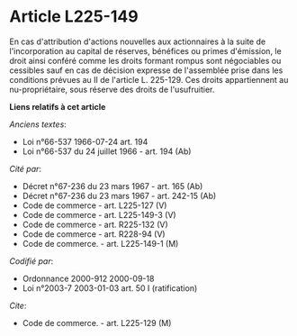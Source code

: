 # Article L225-149

En cas d'attribution d'actions nouvelles aux actionnaires à la suite de l'incorporation au capital de réserves, bénéfices ou
primes d'émission, le droit ainsi conféré comme les droits formant rompus sont négociables ou cessibles sauf en cas de
décision expresse de l'assemblée prise dans les conditions prévues au II de l'article L. 225-129. Ces droits appartiennent au
nu-propriétaire, sous réserve des droits de l'usufruitier.

**Liens relatifs à cet article**

_Anciens textes_:

  - Loi n°66-537 1966-07-24 art. 194
  - Loi n°66-537 du 24 juillet 1966 - art. 194 (Ab)

_Cité par_:

  - Décret n°67-236 du 23 mars 1967 - art. 165 (Ab)
  - Décret n°67-236 du 23 mars 1967 - art. 242-15 (Ab)
  - Code de commerce - art. L225-127 (V)
  - Code de commerce - art. L225-149-3 (V)
  - Code de commerce - art. R225-132 (V)
  - Code de commerce - art. R228-94 (V)
  - Code de commerce. - art. L225-149-1 (M)

_Codifié par_:

  - Ordonnance 2000-912 2000-09-18
  - Loi n°2003-7 2003-01-03 art. 50 I (ratification)

_Cite_:

  - Code de commerce. - art. L225-129 (M)
